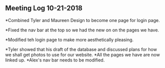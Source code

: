 ## Meeting Log 10-21-2018
*Combined Tyler and Maureen Design to become one page for login page.

*Fixed the nav bar at the top so we had the new on on the pages we have. 

*Modified teh login page to make more aesthetically pleasing.

*Tyler showed that his draft of the database and discussed plans for how we shall get photos to use for our website.
*All the pages we have are now linked up.
*Alex's nav bar needs to be modified.
